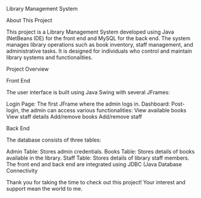 Library Management System

About This Project

This project is a Library Management System developed using Java (NetBeans IDE) for the front end and MySQL for the back 
end. The system manages library operations such as book inventory, staff management, and administrative tasks. It is 
designed for individuals who control and maintain library systems and functionalities.

Project Overview

Front End

The user interface is built using Java Swing with several JFrames:

Login Page: The first JFrame where the admin logs in.
Dashboard: Post-login, the admin can access various functionalities:
View available books
View staff details
Add/remove books
Add/remove staff

Back End

The database consists of three tables:

Admin Table: Stores admin credentials.
Books Table: Stores details of books available in the library.
Staff Table: Stores details of library staff members.
The front end and back end are integrated using JDBC (Java Database Connectivity

Thank you for taking the time to check out this project! Your interest and support mean the world to me.
